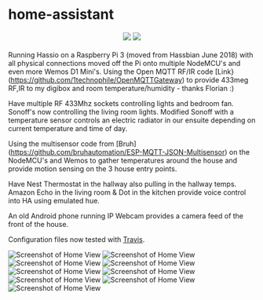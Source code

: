 # home-assistant


  <h4>
  <div align="center">
  <a href="https://travis-ci.org/BertrumUK/Hassio#"><img src="https://travis-ci.org/BertrumUK/Hassio.svg?branch=master"/></a>
  <a href="https://github.com/BertrumUK/Hassio/commits/Master"><img src="https://img.shields.io/github/last-commit/BertrumUK/Hassio.svg?style=plasticr"/></a>
  </h4>
</div>

Running Hassio on a Raspberry Pi 3 (moved from Hassbian June 2018) with all physical connections moved off the Pi onto multiple NodeMCU's and even more Wemos D1 Mini's. Using the Open MQTT RF/IR code [Link} (https://github.com/1technophile/OpenMQTTGateway) to provide 433meg RF,IR to my digibox and room temperature/humidity - thanks Florian :)

Have multiple RF 433Mhz sockets controlling lights and bedroom fan. Sonoff's now controlling the living room lights. Modified Sonoff with a temperature sensor controls an electric radiator in our ensuite depending on current temperature and time of day.

Using the multisensor code from [Bruh] (https://github.com/bruhautomation/ESP-MQTT-JSON-Multisensor) on the NodeMCU's and Wemos to gather temperatures around the house and provide motion sensing on the 3 house entry points. 

Have Nest Thermostat in the hallway also pulling in the hallway temps. Amazon Echo in the living room & Dot in the kitchen provide voice control into HA using emulated hue.

An old Android phone running IP Webcam provides a camera feed of the front of the house.

Configuration files now tested with [Travis](https://travis-ci.org/BertrumUK/home-assistant).


![Screenshot of Home View](https://github.com/BertrumUK/home-assistant/blob/Master2/Screenshots/main%20page.png)
![Screenshot of Home View](https://github.com/BertrumUK/home-assistant/blob/Master2/Screenshots/travel.png)
![Screenshot of Home View](https://github.com/BertrumUK/home-assistant/blob/Master2/Screenshots/weather.png)
![Screenshot of Home View](https://github.com/BertrumUK/home-assistant/blob/Master2/Screenshots/automations.png)
![Screenshot of Home View](https://github.com/BertrumUK/home-assistant/blob/Master2/Screenshots/network.png)
![Screenshot of Home View](https://github.com/BertrumUK/home-assistant/blob/Master2/Screenshots/devices.png)
![Screenshot of Home View](https://github.com/BertrumUK/home-assistant/blob/Master2/Screenshots/fitbit.png)
![Screenshot of Home View](https://github.com/BertrumUK/home-assistant/blob/Master2/Screenshots/media%20devices.png)
![Screenshot of Home View](https://github.com/BertrumUK/home-assistant/blob/Master2/Screenshots/tv%20remote.png)
